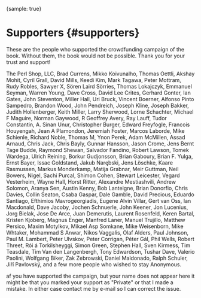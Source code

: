 {sample: true}
# Supporters {#supporters}

These are the people who supported the crowdfunding campaign of the book. Without them, the book would not be possible.
Thank you for your trust and support!

The Perl Shop, LLC,
Brad Currens, Mikko Koivunalho, Thomas Oettli,
Akshay Mohit, Cyril Grall,
David Mills, Keedi Kim, Mark Tagawa, Peter Mottram, Rudy Robles, Sawyer X, Sören Laird Sörries, Thomas Lokajczyk,
Emmanuel Seyman, Warren Young,
Dave Cross, David Lee Crites, Gerhard Gonter, Ian Gates, John Steventon, Miller Hall, Uri Bruck, Vincent Boerner,
Alfonso Pinto Sampedro, Brandon Wood, John Pendreich, Joseph Kline, Joseph Bakker, Judith Hollenberger, Keith Miller, Larry Sherwood, Lorne Schachter, Michael F Maguire, Norman Gaywood, R Geoffrey Avery, Ray Lauff, Tudor Constantin,
A. Sinan Unur, Christopher Burger, Edward Freyfogle, Francois Houyengah, Jean A Plamondon, Jeremiah Foster, Marcos Laborde, Mike Schienle, Richard Noble, Thomas M, Ynon Perek,
Adam McMillen, Assad Arnaud, Chris Jack, Chris Bayly, Gunnar Hansson, Jason Crome, Jens Bernt Tage Budde, Raymond Shewan, Salvador Fandino,
Robert Lawson, Tomek Wardega, Ulrich Reining,
Borkur Gudjonsson, Brian Gaboury, Brian F. Yulga, Ernst Bayer, Issac Goldstand, Jakub Narębski, Jens Löschke, Kaare Rasmussen, Markus Monderkamp, Matija Grabnar, Meir Guttman, Neil Bowers, Nigel, Sachi Purcal, Shimon Cohen, Stewart Leicester, Vegard Vesterheim, Wayne Hall,
Horst Ritter,
Alexandre Mestiashvili, Andrew Solomon, Aranya Sen, Austin Kenny, Bob Lanteigne, Brian Donorfio, Chris Davies, Collin Seaton, Csaba Gaspar, Dale Gamble, David Precious, Eduardo Santiago, Efthimios Mavrogeorgiadis, Eugene Alvin Villar, Gert van Oss, Ian Macdonald, Dave Jacoby, Jochen Schnuerle, John Keener, Jon Lucenius, Jorg Bielak, Jose De Arce, Juan Demerutis, Laurent Rosenfeld, Keren Bartal, Kristen Kjoberg, Magnus Enger, Manfred Laner, Manuel Trujillo, Matthew Persico, Maxim Motylkov, Mikael Asp Somkane, Mike Weisenborn, Mike Whtaker, Mohammad S Anwar, Nikos Vaggalis, Olaf Alders, Paul Johnson, Paul M. Lambert, Peter Ulvskov, Peter Corrigan, Péter Gál, Phil Wells, Robert Threet, Rói á Torkilsheyggi, Simon Green, Stephen Hall, Sven Kirmess, Tim Teasdale, Tim Van den Langenbergh, Tony Edwardson, Tushar Dave, Valerio Paolini, Wolfgang Biker, Zak Zebrowski,
Daniel Maldonado, Ralph Schuler,
Jiří Pavlovský,
and a few more people who wished to stay Anonymous.

af you have supported the campaign, but your name does not appear here it might be that you marked your support as "Private" or that I made a mistake. In either case contact me by e-mail so I can correct the issue.
